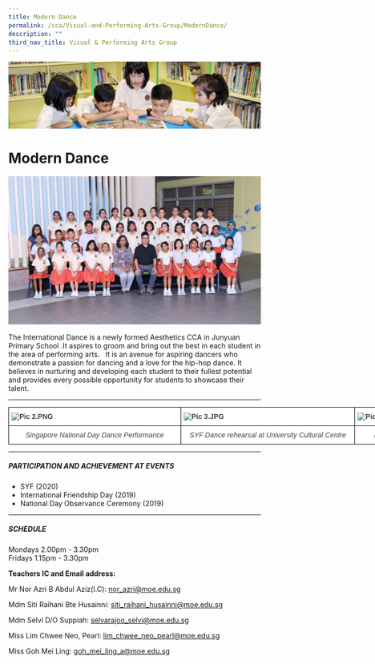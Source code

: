 ```yaml
---
title: Modern Dance
permalink: /cca/Visual-and-Performing-Arts-Group/ModernDance/
description: ""
third_nav_title: Visual & Performing Arts Group
---
```

![](/images/banner.gif)

Modern Dance
============

![](/images/ModernDance.jpeg)


The International Dance is a newly formed Aesthetics CCA in Junyuan Primary School .It aspires to groom and bring out the best in each student in the area of performing arts.   It is an avenue for aspiring dancers who demonstrate a passion for dancing and a love for the hip-hop dance. It believes in nurturing and developing each student to their fullest potential and provides every possible opportunity for students to showcase their talent.

---

<style type="text/css">
.tg  {border-collapse:collapse;border-spacing:0;}
.tg td{border-color:black;border-style:solid;border-width:1px;font-family:Arial, sans-serif;font-size:14px;
  overflow:hidden;padding:10px 5px;word-break:normal;}
.tg th{border-color:black;border-style:solid;border-width:1px;font-family:Arial, sans-serif;font-size:14px;
  font-weight:normal;overflow:hidden;padding:10px 5px;word-break:normal;}
.tg .tg-ifde{background-color:#FFF;color:#454545;font-style:italic;text-align:center;vertical-align:top}
.tg .tg-9u4g{background-color:#FFF;color:#454545;font-weight:bold;text-align:left;vertical-align:top}
</style>
<table class="tg" style="undefined;table-layout: fixed; width: 1040px">
<colgroup>
<col style="width: 344px">
<col style="width: 348px">
<col style="width: 348px">
</colgroup>
<thead>
  <tr>
    <th class="tg-9u4g"><img src="https://junyuanpri-moe-edu-sg-admin.cwp.sg/qql/slot/u499/2020/CCA/Pic%202.PNG" alt="Pic 2.PNG" width="333" height="154"></th>
    <th class="tg-9u4g"><img src="https://junyuanpri-moe-edu-sg-admin.cwp.sg/qql/slot/u499/2020/CCA/Pic%203.JPG" alt="Pic 3.JPG" width="337" height="152"></th>
    <th class="tg-9u4g"><img src="https://junyuanpri-moe-edu-sg-admin.cwp.sg/qql/slot/u499/CCA/PA/Pic%204.GIF" alt="Pic 4.GIF" width="334" height="188"></th>
  </tr>
</thead>
<tbody>
  <tr>
    <td class="tg-ifde">Singapore National Day Dance Performance<br></td>
    <td class="tg-ifde">SYF Dance rehearsal at University Cultural Centre<br></td>
    <td class="tg-ifde">Pupils having fun learning the dance moves</td>
  </tr>
</tbody>
</table>

---

##### **PARTICIPATION AND ACHIEVEMENT AT EVENTS**

*   SYF (2020)
*   International Friendship Day (2019)
*   National Day Observance Ceremony (2019)

---
##### **SCHEDULE**

Mondays 2.00pm - 3.30pm  
Fridays 1.15pm - 3.30pm

**Teachers IC and Email address:**  

Mr Nor Azri B Abdul Aziz(I.C): [nor\_azri@moe.edu.sg](mailto:nor_azri@moe.edu.sg)

Mdm Siti Raihani Bte Husainni: [siti\_raihani\_husainni@moe.edu.sg](mailto:siti_raihani_husainni@moe.edu.sg)

Mdm Selvi D/O Suppiah: [selvarajoo\_selvi@moe.edu.sg](mailto:selvarajoo_selvi@moe.edu.sg)

Miss Lim Chwee Neo, Pearl: [lim\_chwee\_neo\_pearl@moe.edu.sg](mailto:lim_chwee_neo_pearl@moe.edu.sg)

Miss Goh Mei Ling: [goh\_mei\_ling\_a@moe.edu.sg](mailto:goh_mei_ling_a@moe.edu.sg)